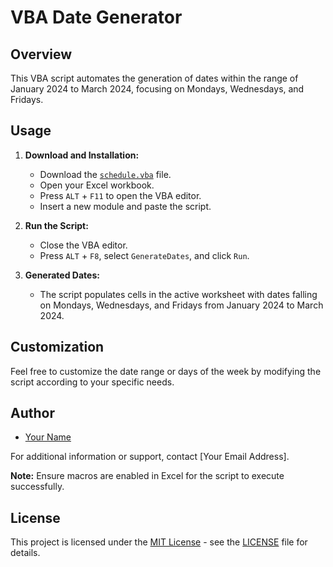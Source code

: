 # VBA Date Generator

## Overview

This VBA script automates the generation of dates within the range of January 2024 to March 2024, focusing on Mondays, Wednesdays, and Fridays.

## Usage

1. **Download and Installation:**
   - Download the [`schedule.vba`](link-to-your-file) file.
   - Open your Excel workbook.
   - Press `ALT` + `F11` to open the VBA editor.
   - Insert a new module and paste the script.

2. **Run the Script:**
   - Close the VBA editor.
   - Press `ALT` + `F8`, select `GenerateDates`, and click `Run`.

3. **Generated Dates:**
   - The script populates cells in the active worksheet with dates falling on Mondays, Wednesdays, and Fridays from January 2024 to March 2024.

## Customization

Feel free to customize the date range or days of the week by modifying the script according to your specific needs.

## Author

- [Your Name](link-to-your-profile)

For additional information or support, contact [Your Email Address].

**Note:** Ensure macros are enabled in Excel for the script to execute successfully.

## License

This project is licensed under the [MIT License](LICENSE) - see the [LICENSE](LICENSE) file for details.